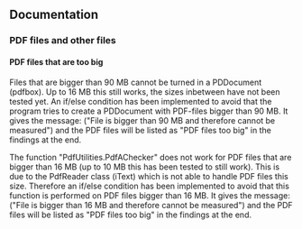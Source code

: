 
## Documentation

### PDF files and other files

#### PDF files that are too big

Files that are bigger than 90 MB cannot be turned in a PDDocument (pdfbox). Up to 16 MB this still works, the sizes inbetween have not been tested yet.
An if/else condition has been implemented to avoid that the program tries to create a PDDocument with PDF-files bigger than 90 MB. It gives the message: ("File is bigger than 90 MB and therefore cannot be measured") and the PDF files will be listed as "PDF files too big" in the findings at the end.

The function "PdfUtilities.PdfAChecker" does not work for PDF files that are bigger than 16 MB (up to 10 MB this has been tested to still work). This is due to the PdfReader class (iText) which is not able to handle PDF files this size.
Therefore an if/else condition has been implemented to avoid that this function is performed on PDF files bigger than 16 MB. It gives the message: ("File is bigger than 16 MB and therefore cannot be measured") and the PDF files will be listed as "PDF files too big" in the findings at the end.
